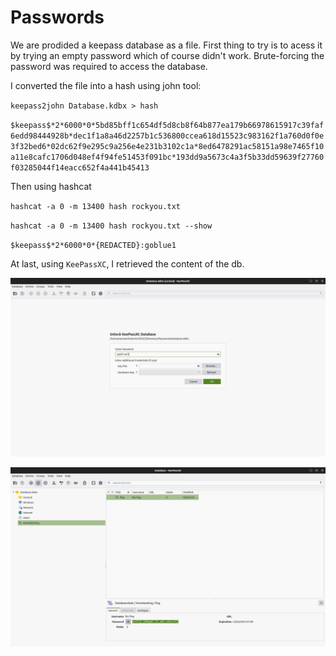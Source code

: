 # Passwords

We are prodided a keepass database as a file. First thing to try is to acess it by trying an empty password which of course didn't work. Brute-forcing the password was required to access the database.

I converted the file into a hash using john tool:

`keepass2john Database.kdbx > hash`

`$keepass$*2*6000*0*5bd85bff1c654df5d8cb8f64b877ea179b66978615917c39faf6edd98444928b*dec1f1a8a46d2257b1c536800ccea618d15523c983162f1a760d0f0e3f32bed6*02dc62f9e295c9a256e4e231b3102c1a*8ed6478291ac58151a98e7465f10a11e8cafc1706d048ef4f94fe51453f091bc*193dd9a5673c4a3f5b33dd59639f27760f03285044f14eacc652f4a441b45413`

Then using hashcat

`hashcat -a 0 -m 13400 hash rockyou.txt`

`hashcat -a 0 -m 13400 hash rockyou.txt --show`

`$keepass$*2*6000*0*{REDACTED}:goblue1`

At last, using `KeePassXC`, I retrieved the content of the db.

![](./login.png)

![](./flag.png)
